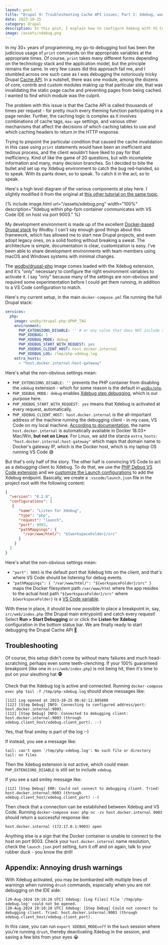 ```yaml
---
layout: post
title: "Drupal 9: Troubleshooting Cache API issues, Part 1: Xdebug, wodby/drupal, VS Code"
date: 2023-10-25
category: drupal
description: In this post, I explain how to configure Xdebug with VS Code in the context of deep Drupal debugging.
image: /assets/xdebug.png
---
```

In my 30+ years of programming, my go-to debugging tool has been the judicious usage of `print` commands on the appropriate variables at the appropriate times. Of course, `print` takes many different forms depending on the technology stack and the application model, but the principle remains the same. In very few cases did this approach fail me, and I stumbled across one such case as I was debugging the notoriously tricky Drupal [Cache API](https://www.drupal.org/docs/8/api/cache-api/cache-api). In a nutshell, there was one module, among the dozens of core, contrib and custom modules making up that particular site, that was invalidating the static page cache and preventing pages from being cached. I wanted to find which module was the culprit.

The problem with this issue is that the Cache API is called thousands of times per request - for pretty much every theming function participating in a page render. Further, the caching logic is complex as it involves combinations of cache tags, `max-age` settings, and various other mechanisms that affect the decisions of which caching tables to use and which caching headers to return in the HTTP response.

Trying to pinpoint the particular condition that caused the cache invalidation in this case using `print` statements would have been an inefficient and tedious process, and the client wouldn't have liked to pay for that inefficiency. Kind of like the game of 20 questions, but with incomplete information and many, many decision branches. So I decided to bite the bullet and set up my Xdebug environment to catch the bug red-handed, so to speak. With its pants down, so to speak. To catch it in the act, so to speak.

Here's a high level diagram of the various components at play here. I slightly modified it from the original at [this other tutorial on the same topic](https://blog.devsense.com/2019/debugging-php-on-docker-with-visual-studio-code).

{% include image.html url="/assets/xdebug.png" width="100%" description="Xdebug within php-fpm container communicates with VS Code IDE on host via port 9003." %}

My development environment is made up of the excellent [Docker-based Drupal stack](https://github.com/wodby/docker4drupal) by Wodby. I can't say enough good things about this framework, which has allowed me to start new Drupal projects, and even adopt legacy ones, on a solid footing without breaking a sweat. The architecture is simple, documentation is clear, customization is easy. I've been able to share development environments with team members using macOS and Windows systems with minimal changes.

The [wodby/drupal-php](https://github.com/wodby/drupal-php) image comes loaded with the Xdebug extension, and it's "only" necessary to configure the right environment variables to activate it. I say "only" because many of the settings are non-obvious and required some experimentation before I could get them running, in addition to a VS Code configuration to match.

Here's my current setup, in the main `docker-compose.yml` file running the full Drupal stack:
```yml
services:
  php:
    image: wodby/drupal-php:$PHP_TAG
    environment:
      PHP_EXTENSIONS_DISABLE: '' # or any value that does NOT include xdebug
      PHP_XDEBUG: 1
      PHP_XDEBUG_MODE: debug
      PHP_XDEBUG_START_WITH_REQUEST: yes
      PHP_XDEBUG_CLIENT_HOST: host.docker.internal
      PHP_XDEBUG_LOG: /tmp/php-xdebug.log
    extra_hosts:
      - "host.docker.internal:host-gateway"
```
Here's what the non-obvious settings mean:
- `PHP_EXTENSIONS_DISABLE: ''` prevents the PHP container from disabling the `xdebug` extension - which for some reason is the default in [`wodby/php`](https://github.com/wodby/php?tab=readme-ov-file#php-extensions).
- `PHP_XDEBUG_MODE: debug` enables [Xdebug step debugging](https://xdebug.org/docs/step_debug#configure), which is our purpose here.
- `PHP_XDEBUG_START_WITH_REQUEST: yes` means that Xdebug is activated at every request, automatically.
- `PHP_XDEBUG_CLIENT_HOST: host.docker.internal` is the all-important address of the machine running the debugging client - in my case, VS Code on my local machine. [According to documentation](https://docs.docker.com/desktop/networking/#i-want-to-connect-from-a-container-to-a-service-on-the-host), the name `host.docker.internal` is automatically available in Docker 18.03+ Mac/Win, **but not on Linux**. For Linux, we add the stanza `extra_hosts: "host.docker.internal:host-gateway"` which maps that domain name to Docker's gateway IP, which is the Docker host, which is my laptop OS running VS Code :sweat_smile:

But that's only half of the story. The other half is convincing VS Code to act as a debugging client to Xdebug. To do that, we use the [PHP Debug VS Code extension](https://marketplace.visualstudio.com/items?itemName=xdebug.php-debug) and we [customize the Launch configurations](https://code.visualstudio.com/docs/editor/debugging#_launch-configurations) to add the Xdebug endpoint. Basically, we create a `.vscode/launch.json` file in the project root with the following content:
```json
{
  "version": "0.2.0",
  "configurations": [
   {
      "name": "Listen for Xdebug",
      "type": "php",
      "request": "launch",
      "port": 9003,
      "pathMappings": {
        "/var/www/html/": "${workspaceFolder}/src"
      }
    }
  ]
}
```
Here's what the non-obvious settings mean:
- `"port": 9003` is the default port that Xdebug hits on the client, and that's where VS Code should be listening for debug events.
- `"pathMappings": { "/var/www/html/": "${workspaceFolder}/src" }` maps the Docker filesystem path `/var/www/html` where the app resides to the actual host path `"${workspaceFolder}/src"` where `${workspaceFolder}` is a [VS Code variable](https://code.visualstudio.com/docs/editor/variables-reference).

With these in place, it should be now possible to place a breakpoint in, say, `src/web/index.php` (the Drupal main entrypoint) and catch every request! Select **Run > Start Debugging** or or click the **Listen for Xdebug** configuration in the bottom status bar. We are finally ready to start debugging the Drupal Cache API :ghost:

## Troubleshooting
Of course, this setup didn't come by without many failures and much head-scratching, perhaps even some teeth-clenching. If your 100% guaranteed breakpoint (like one in `src/web/index.php`) is not being hit, then it's time to put on your sleuthing hat :detective:

Check that the Xdebug log is active and connected. Running `docker-compose exec php tail -f /tmp/php-xdebug.log` should show messages like:
```
[112] Log opened at 2023-10-25 06:42:12.885888
[112] [Step Debug] INFO: Connecting to configured address/port: host.docker.internal:9003.
[112] [Step Debug] INFO: Connected to debugging client: host.docker.internal:9003 (through xdebug.client_host/xdebug.client_port). :-)
```
Yes, that final smiley is part of the log :-)

If instead, you see a message like:
```
tail: can't open '/tmp/php-xdebug.log': No such file or directory
tail: no files
```
Then the Xdebug extension is not active, which could mean `PHP_EXTENSIONS_DISABLE` is still set to include `xdebug`.

If you see a sad smiley message like:
```
[112] [Step Debug] ERR: Could not connect to debugging client. Tried: host.docker.internal:9003 (through xdebug.client_host/xdebug.client_port) :-(
```
Then check that a connection can be established between Xdebug and VS Code. Running `docker-compose exec php nc -zv host.docker.internal 9003` should return a successful response like:
```
host.docker.internal (172.17.0.1:9003) open
```
Anything else is a sign that the Docker container is unable to connect to the host on port 9003. Check your `host.docker.internal` name resolution, check the `launch.json` port setting, turn it off and on again, talk to your rubber duck - you know the drill!

## Appendix: Annoying drush warnings
With Xdebug activated, you may be bombarded with multiple lines of warnings when running `drush` commands, especially when you are not debugging on the IDE side:
```
[20-Aug-2024 19:10:28 UTC] Xdebug: [Log Files] File '/tmp/php-xdebug.log' could not be opened.
[20-Aug-2024 19:10:28 UTC] Xdebug: [Step Debug] Could not connect to debugging client. Tried: host.docker.internal:9003 (through xdebug.client_host/xdebug.client_port).
```
In this case, you can run `export XDEBUG_MODE=off` in the `bash` session where you're running `drush`, thereby deactivating Xdebug in the session, and saving a few bits from your eyes :sob:
